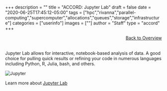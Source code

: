 +++
description = ""
title = "ACCORD: Jupyter Lab"
draft = false
date = "2020-06-25T17:45:12-05:00"
tags = ["hpc","rivanna","parallel-computing","supercomputer","allocations","queues","storage","infrastructure"]
categories = ["userinfo"]
images = [""]
author = "Staff"
type = "accord"
+++

<a href="../" style="float:right;width:100%;text-align:right;margin-bottom:2rem;" class="small">Back to Overview</a>

Jupyter Lab allows for interactive, notebook-based analysis of data. A good choice for pulling quick results or refining your code in numerous languages including Python, R, Julia, bash, and others.

![Jupyter](/images/accord/jupyterlab.png)

Learn more about [Jupyter Lab](https://jupyter.org/)
